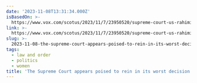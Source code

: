 ```yaml
---
date: '2023-11-08T13:31:34.000Z'
isBasedOn: >-
  https://www.vox.com/scotus/2023/11/7/23950520/supreme-court-us-rahimi-oral-argument-second-amendment-roberts-gorsuch-barrett-jackson
link: >-
  https://www.vox.com/scotus/2023/11/7/23950520/supreme-court-us-rahimi-oral-argument-second-amendment-roberts-gorsuch-barrett-jackson
slug: >-
  2023-11-08-the-supreme-court-appears-poised-to-rein-in-its-worst-decision-on-guns-in
tags:
  - law and order
  - politics
  - women
title: 'The Supreme Court appears poised to rein in its worst decision on guns, in '
---
```


